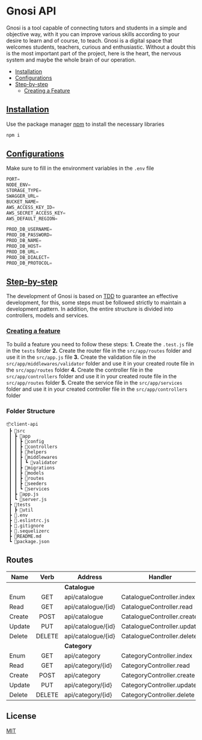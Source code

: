 # Gnosi API

Gnosi is a tool capable of connecting tutors and students in a simple and objective way, with it you can improve various skills according to your desire to learn and of course, to teach. Gnosi is a digital space that welcomes students, teachers, curious and enthusiastic.
Without a doubt this is the most important part of the project, here is the heart, the nervous system and maybe the whole brain of our operation.

- [Installation](#installation)
- [Configurations](#configurations)
- [Step-by-step](#step-by-step)
	- [Creating a Feature](#creating-a-feature)



## [Installation](#installation)

Use the package manager [npm](http://npmjs.com/) to install the necessary libraries

```bash
npm i
```

## [Configurations](#configurations)

Make sure to fill in the environment variables in the `.env` file

```python
PORT=
NODE_ENV=
STORAGE_TYPE=
SWAGGER_URL=
BUCKET_NAME=
AWS_ACCESS_KEY_ID=
AWS_SECRET_ACCESS_KEY=
AWS_DEFAULT_REGION=

PROD_DB_USERNAME=
PROD_DB_PASSWORD=
PROD_DB_NAME=
PROD_DB_HOST=
PROD_DB_URL=
PROD_DB_DIALECT=
PROD_DB_PROTOCOL=
```

## [Step-by-step](#step-by-step)

The development of Gnosi is based on [TDD](https://en.wikipedia.org/wiki/Test-driven_development) to guarantee an effective development, for this, some steps must be followed strictly to maintain a development pattern. In addition, the entire structure is divided into controllers, models and services.

### [Creating a feature](#creating-a-feature)
To build a feature you need to follow these steps:
**1.** Create the `.test.js` file in the `tests` folder
**2.** Create the router file in the `src/app/routes` folder and use it in the `src/app.js` file
**3.** Create the validation file in the `src/app/middlewares/validator` folder and use it in your created route file in the `src/app/routes` folder
**4.** Create the controller file in the `src/app/controllers` folder and use it in your created route file in the `src/app/routes` folder
**5.** Create the service file in the `src/app/services` folder and use it in your created controller file in the `src/app/controllers` folder

### Folder Structure

```
📦client-api
 ┣ 📂src
 ┃ ┣ 📂app
 ┃ ┃ ┣ 📂config
 ┃ ┃ ┣ 📂controllers
 ┃ ┃ ┣ 📂helpers
 ┃ ┃ ┣ 📂middlewares
 ┃ ┃ ┃ ┗ 📂validator
 ┃ ┃ ┣ 📂migrations
 ┃ ┃ ┣ 📂models
 ┃ ┃ ┣ 📂routes
 ┃ ┃ ┣ 📂seeders
 ┃ ┃ ┗ 📂services
 ┃ ┣ 📜app.js
 ┃ ┗ 📜server.js
 ┣ 📂tests
 ┃ ┣ 📂util
 ┣ 📜.env
 ┣ 📜.eslintrc.js
 ┣ 📜.gitignore
 ┣ 📜.sequelizerc
 ┣ 📜README.md
 ┗ 📜package.json
```

## Routes

| Name   |  Verb  | Address            | Handler                    |
| ------ | :----: | ------------------ | -------------------------- |
|        |        | **Catalogue**      |
| Enum   |  GET   | api/catalogue      | CatalogueController.index  |
| Read   |  GET   | api/catalogue/{id} | CatalogueController.read   |
| Create |  POST  | api/catalogue      | CatalogueController.create |
| Update |  PUT   | api/catalogue/{id} | CatalogueController.update |
| Delete | DELETE | api/catalogue/{id} | CatalogueController.delete |
|        |        | **Category**       |
| Enum   |  GET   | api/category       | CategoryController.index   |
| Read   |  GET   | api/category/{id}  | CategoryController.read    |
| Create |  POST  | api/category       | CategoryController.create  |
| Update |  PUT   | api/category/{id}  | CategoryController.update  |
| Delete | DELETE | api/category/{id}  | CategoryController.delete  |

## License

[MIT](https://choosealicense.com/licenses/mit/)
